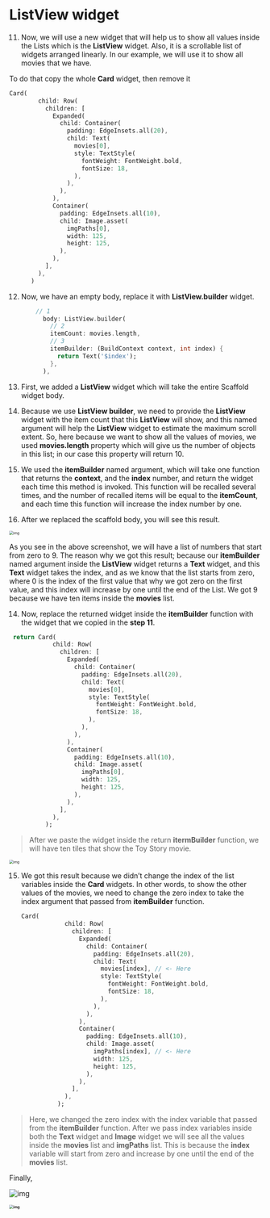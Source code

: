 # ListView widget



11. Now, we will use a new widget that will help us to show all values inside the Lists which is the **ListView** widget. Also, it is a scrollable list of widgets arranged linearly. In our example, we will use it to show all movies that we have. 

To do that copy the whole **Card** widget, then remove it

```dart
Card(
        child: Row(
          children: [
            Expanded(
              child: Container(
                padding: EdgeInsets.all(20),
                child: Text(
                  movies[0],
                  style: TextStyle(
                    fontWeight: FontWeight.bold,
                    fontSize: 18,
                  ),
                ),
              ),
            ),
            Container(
              padding: EdgeInsets.all(10),
              child: Image.asset(
                imgPaths[0],
                width: 125,
                height: 125,
              ),
            ),
          ],
        ),
      )
```





12. Now, we have an empty body, replace it with **ListView.builder** widget.

    ```dart
        // 1
          body: ListView.builder(
            // 2
            itemCount: movies.length,
            // 3
            itemBuilder: (BuildContext context, int index) {
              return Text('$index');
            },
          ),
    ```

1. First, we added a **ListView** widget which will take the entire Scaffold widget body.
2. Because we use **ListView builder**, we need to provide the **ListView** widget with the item count that this **ListView** will show, and this named argument will help the **ListView** widget to estimate the maximum scroll extent. So, here because we want to show all the values of movies, we used **movies.length** property which will give us the number of objects in this list; in our case this property will return 10.
3. We used the **itemBuilder** named argument, which will take one function that returns the **context**, and the **index** number, and return the widget each time this method is invoked. This function will be recalled several times, and the number of recalled items will be equal to the **itemCount**, and each time this function will increase the index number by one. 





13. After we replaced the scaffold body, you will see this result. 

<img src="https://lh6.googleusercontent.com/7pKfusFSZ1_YtuxZFfRyzxspxovO7WKAQ6Ideke9LGXPT8yP_PqvGypBTEkTr0-LZIZ_Wea6LAlDD3XU0QyxVWI0mFQDAoj0cAKHjXjTGCD_R3QxRXYYEgItBWvecOafUQv37tP8" alt="img" style="zoom:50%;" />

As you see in the above screenshot, we will have a list of numbers that start from zero to 9. The reason why we got this result; because our **itemBuilder** named argument inside the **ListView** widget returns a **Text** widget, and this **Text** widget takes the index, and as we know that the list starts from zero, where 0 is the index of the first value that why we got zero on the first value, and this index will increase by one until the end of the List. We got 9 because we have ten items inside the **movies** list.







14. Now, replace the returned widget inside the **itemBuilder** function with the widget that we copied in the **step 11**. 

```dart
 return Card(
            child: Row(
              children: [
                Expanded(
                  child: Container(
                    padding: EdgeInsets.all(20),
                    child: Text(
                      movies[0],
                      style: TextStyle(
                        fontWeight: FontWeight.bold,
                        fontSize: 18,
                      ),
                    ),
                  ),
                ),
                Container(
                  padding: EdgeInsets.all(10),
                  child: Image.asset(
                    imgPaths[0],
                    width: 125,
                    height: 125,
                  ),
                ),
              ],
            ),
          );
```

>  After we paste the widget inside the return **itermBuilder** function, we will have ten tiles that show the Toy Story movie.

<img src="https://lh6.googleusercontent.com/jyE1hSZxCuGuxe2t4KkPx83wS4JLw9fbNrhZSKkwSlMdEdwjI7zzv95Q6XjzqXt9NIh6fot6pm2PhYreJIAfRcAfyBVNkLNO79uRtuVqifbXoWVnyB0zgozFheRn3KeE1FzzbmX5" alt="img" style="zoom:50%;" />



15. We got this result because we didn’t change the index of the list variables inside the **Card** widgets. In other words, to show the other values of the movies, we need to change the zero index to take the index argument that passed from **itemBuilder** function.

    ```dart
    Card(
                child: Row(
                  children: [
                    Expanded(
                      child: Container(
                        padding: EdgeInsets.all(20),
                        child: Text(
                          movies[index], // <- Here
                          style: TextStyle(
                            fontWeight: FontWeight.bold,
                            fontSize: 18,
                          ),
                        ),
                      ),
                    ),
                    Container(
                      padding: EdgeInsets.all(10),
                      child: Image.asset(
                        imgPaths[index], // <- Here
                        width: 125,
                        height: 125,
                      ),
                    ),
                  ],
                ),
              );
    ```

> Here, we changed the zero index with the index variable that passed from the **itemBuilder** function. After we pass index variables inside both the **Text** widget and **Image** widget we will see all the values inside the **movies** list and **imgPaths** list. This is because the **index** variable will start from zero and increase by one until the end of the **movies** list. 



Finally,

![img](https://lh3.googleusercontent.com/_6stenCzXIGkbzoECN3_BM4GY7uYlc2eG4kgg8S8xQ58gP-0jifHDKi6LNAzYpLkYOPfvgc74cnHo5oLuhf5oi30Pz8KxhHf4Z2nJqLeRwZ6NabupK1TWIJRF0A2Kdgls_oX9jME)

**<img src="https://lh5.googleusercontent.com/F20HQmtLu9HtT_hoYOq8oPuUh2c78fVCnrAY2gyRlIepYhxbdIlrlLehCUO9UcvC1BDqPgUD4A_dM8ve8oYWwkgqAUgPYxzGcMA76SEO7a0B9LlgW08I9SkMzLceVzYYcpnJB7nK" alt="img" style="zoom:50%;" />**































































































